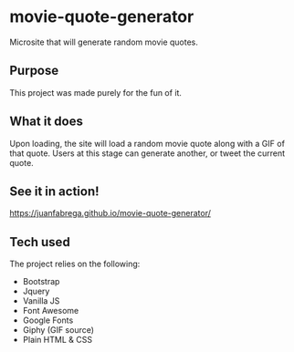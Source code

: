 # movie-quote-generator
Microsite that will generate random movie quotes. 


## Purpose
This project was made purely for the fun of it.

## What it does
Upon loading, the site will load a random movie quote along with a GIF of that quote. Users at this stage can generate another, or tweet the current quote.

## See it in action!
https://juanfabrega.github.io/movie-quote-generator/

## Tech used
The project relies on the following:
* Bootstrap
* Jquery
* Vanilla JS
* Font Awesome
* Google Fonts
* Giphy (GIF source)
* Plain HTML & CSS
